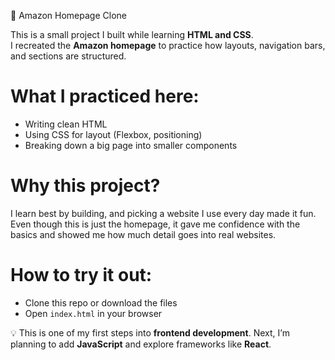 🛒 Amazon Homepage Clone  

This is a small project I built while learning **HTML and CSS**.  
I recreated the **Amazon homepage** to practice how layouts, navigation bars, and sections are structured.  

# What I practiced here:
- Writing clean HTML
- Using CSS for layout (Flexbox, positioning)
- Breaking down a big page into smaller components  

# Why this project?
I learn best by building, and picking a website I use every day made it fun.  
Even though this is just the homepage, it gave me confidence with the basics and showed me how much detail goes into real websites.  

# How to try it out:
- Clone this repo or download the files
- Open `index.html` in your browser  



💡 This is one of my first steps into **frontend development**. Next, I’m planning to add **JavaScript** and explore frameworks like **React**.
